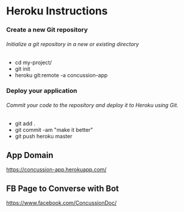 # Heroku Instructions

### Create a new Git repository

###### Initialize a git repository in a new or existing directory

- cd my-project/
- git init
- heroku git:remote -a concussion-app

### Deploy your application

###### Commit your code to the repository and deploy it to Heroku using Git.

- git add .
- git commit -am "make it better"
- git push heroku master

## App Domain

https://concussion-app.herokuapp.com/

## FB Page to Converse with Bot

https://www.facebook.com/ConcussionDoc/
